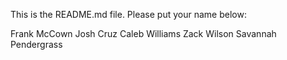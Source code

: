 This is the README.md file. Please put your name below:

Frank McCown
Josh Cruz
Caleb Williams
Zack Wilson
Savannah Pendergrass
